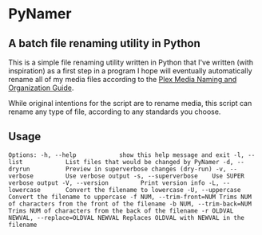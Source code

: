 PyNamer
=======

A batch file renaming utility in Python
---------------------------------------

This is a simple file renaming utility written in Python that I've written (with inspiration) as a first step in a program I hope will eventually automatically rename all of my media files according to the [Plex Media Naming and Organization Guide](http://wiki.plexapp.com/index.php/Media_Naming_and_Organization_Guide).

While original intentions for the script are to rename media, this script can rename any type of file, according to any standards you choose.

Usage
-----

`Options:
  -h, --help            show this help message and exit
  -l, --list            List files that would be changed by PyNamer
  -d, --dryrun          Preview in superverbose changes (dry-run)
  -v, --verbose         Use verbose output
  -s, --superverbose    Use SUPER verbose output
  -V, --version         Print version info
  -L, --lowercase       Convert the filename to lowercase
  -U, --uppercase       Convert the filename to uppercase
  -f NUM, --trim-front=NUM
                        Trims NUM of characters from the front of the filename
  -b NUM, --trim-back=NUM
                        Trims NUM of characters from the back of the filename
  -r OLDVAL NEWVAL, --replace=OLDVAL NEWVAL
                        Replaces OLDVAL with NEWVAL in the filename`